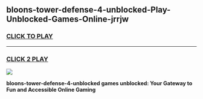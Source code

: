 
## bloons-tower-defense-4-unblocked-Play-Unblocked-Games-Online-jrrjw
<h3>
<a href="https://premium76.site?title=bloons-tower-defense-4-unblocked&ref=25A">CLICK TO PLAY</a></h3>
<hr>

<h3>
<a href="https://premium76.site?title=bloons-tower-defense-4-unblocked&ref=25A">CLICK 2 PLAY</a>
  
</h3>

<a href="https://premium76.site?title=bloons-tower-defense-4-unblocked&ref=25A"><img src="https://clearcache.store/games.png"></a>


**bloons-tower-defense-4-unblocked games unblocked: Your Gateway to Fun and Accessible Online Gaming**
